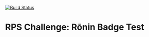 [![Build Status](https://travis-ci.org/rjlynch/rps-challenge.svg?branch=master)](https://travis-ci.org/rjlynch/rps-challenge)
# RPS Challenge: Rōnin Badge Test
